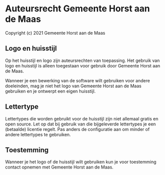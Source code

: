 # Auteursrecht Gemeente Horst aan de Maas

Copyright (c) 2021 Gemeente Horst aan de Maas

## Logo en huisstijl

Op het huisstijl en logo zijn auteursrechten van toepassing. Het gebruik van logo en huisstijl is alleen toegestaan voor gebruik door Gemeente Horst aan de Maas.

Wanneer je een bewerking van de software wilt gebruiken voor andere doeleinden, mag je niet het logo van Gemeente Horst aan de Maas gebruiken en je ontwerpt een eigen huisstijl.

## Lettertype

Lettertypes die worden gebruikt voor de huisstijl zijn niet allemaal gratis en open source. Let op dat bij gebruik van die bijgeleverde lettertypes je een (betaalde) licentie regelt. Pas anders de configuratie aan om minder of andere lettertypes te gebruiken.

## Toestemming

Wanneer je het logo of de huisstijl wilt gebruiken kun je voor toestemming contact opnemen met Gemeente Horst aan de Maas.
